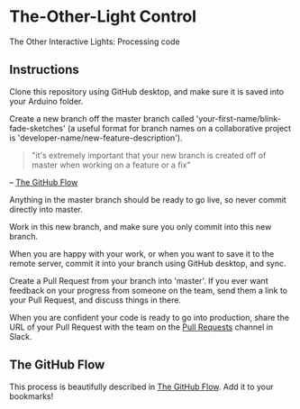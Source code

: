 # The-Other-Light Control

The Other Interactive Lights: Processing code

## Instructions

Clone this repository using GitHub desktop, and make sure it is saved into your Arduino folder.

Create a new branch off the master branch called 'your-first-name/blink-fade-sketches' (a useful format for branch names on a collaborative project is 'developer-name/new-feature-description').

> "it's extremely important that your new branch is created off of master when working on a feature or a fix"

– [The GitHub Flow](https://guides.github.com/introduction/flow/)

Anything in the master branch should be ready to go live, so never commit directly into master.

Work in this new branch, and make sure you only commit into this new branch.

When you are happy with your work, or when you want to save it to the remote server, commit it into your branch using GitHub desktop, and sync.

Create a Pull Request from your branch into 'master'. If you ever want feedback on your progress from someone on the team, send them a link to your Pull Request, and discuss things in there.

When you are confident your code is ready to go into production, share the URL of your Pull Request with the team on the [Pull Requests](https://digital-futures-team.slack.com/messages/pull-requests/) channel in Slack.

## The GitHub Flow

This process is beautifully described in [The GitHub Flow](https://guides.github.com/introduction/flow/). Add it to your bookmarks!





